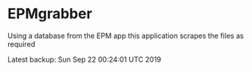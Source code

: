 # EPMgrabber
Using a database from the EPM app this application scrapes the files as required


Latest backup: Sun Sep 22 00:24:01 UTC 2019
